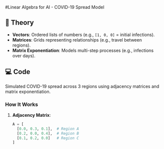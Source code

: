 #Linear Algebra for AI - COVID-19 Spread Model  

## 🧠 Theory  
- **Vectors**: Ordered lists of numbers (e.g., `[1, 0, 0]` = initial infections).  
- **Matrices**: Grids representing relationships (e.g., travel between regions).  
- **Matrix Exponentiation**: Models multi-step processes (e.g., infections over days).  

## 💻 Code  
Simulated COVID-19 spread across 3 regions using adjacency matrices and matrix exponentiation.  

### How It Works  
1. **Adjacency Matrix**:  
   ```python  
   A = [
     [0.0, 0.3, 0.1],  # Region A  
     [0.2, 0.0, 0.4],  # Region B  
     [0.1, 0.2, 0.0]   # Region C  
   ]  
